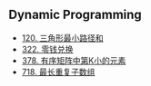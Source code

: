 ## Dynamic Programming

- [120. 三角形最小路径和](120.md)
- [322. 零钱兑换](322.md)
- [378. 有序矩阵中第K小的元素](378.md)
- [718. 最长重复子数组](718.md)